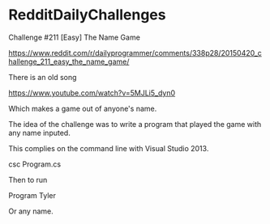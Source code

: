 # RedditDailyChallenges

Challenge #211 [Easy] The Name Game

https://www.reddit.com/r/dailyprogrammer/comments/338p28/20150420_challenge_211_easy_the_name_game/

There is an old song

https://www.youtube.com/watch?v=5MJLi5_dyn0

Which makes a game out of anyone's name.

The idea of the challenge was to write a program that played the game with any name inputed.

This complies on the command line with Visual Studio 2013.

csc Program.cs

Then to run

Program Tyler 

Or any name.